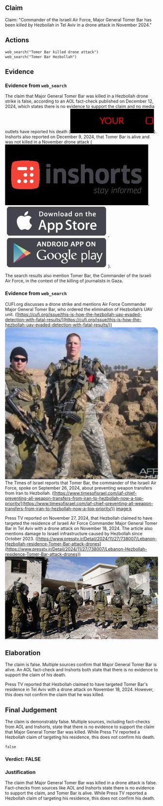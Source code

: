 ## Claim
Claim: "Commander of the Israeli Air Force, Major General Tomer Bar has been killed by Hеzbollаh in Tel Aviv in a drone attack in November 2024."

## Actions
```
web_search("Tomer Bar killed drone attack")
web_search("Tomer Bar Hezbollah")
```

## Evidence
### Evidence from `web_search`
The claim that Major General Tomer Bar was killed in a Hezbollah drone strike is false, according to an AOL fact-check published on December 12, 2024, which states there is no evidence to support the claim and no media outlets have reported his death (![image 5015](media/2025-08-23_01-28-1755912517-984513.jpg)). Inshorts also reported on December 9, 2024, that Tomer Bar is alive and was not killed in a November drone attack (![image 5047](media/2025-08-23_01-28-1755912528-120771.jpg), ![image 5048](media/2025-08-23_01-28-1755912528-303119.jpg), ![image 5049](media/2025-08-23_01-28-1755912528-466472.jpg)).

The search results also mention Tomer Bar, the Commander of the Israeli Air Force, in the context of the killing of journalists in Gaza.


### Evidence from `web_search`
CUFI.org discusses a drone strike and mentions Air Force Commander Major General Tomer Bar, who ordered the elimination of Hezbollah’s UAV unit. ([https://cufi.org/issue/this-is-how-the-hezbollah-uav-evaded-detection-with-fatal-results/](https://cufi.org/issue/this-is-how-the-hezbollah-uav-evaded-detection-with-fatal-results/)) ![image 1](media/0.jpg) The Times of Israel reports that Tomer Bar, the commander of the Israeli Air Force, spoke on September 26, 2024, about preventing weapon transfers from Iran to Hezbollah. ([https://www.timesofisrael.com/iaf-chief-preventing-all-weapon-transfers-from-iran-to-hezbollah-now-a-top-priority/](https://www.timesofisrael.com/iaf-chief-preventing-all-weapon-transfers-from-iran-to-hezbollah-now-a-top-priority/)) <image:k>

Press TV reported on November 27, 2024, that Hezbollah claimed to have targeted the residence of Israeli Air Force Commander Major General Tomer Bar in Tel Aviv with a drone attack on November 18, 2024. The article also mentions damage to Israeli infrastructure caused by Hezbollah since October 2023. ([https://www.presstv.ir/Detail/2024/11/27/738007/Lebanon-Hezbollah-residence-Tomer-Bar-attack-drones](https://www.presstv.ir/Detail/2024/11/27/738007/Lebanon-Hezbollah-residence-Tomer-Bar-attack-drones)) ![image 5057](media/2025-08-23_01-29-1755912560-181845.jpg)


## Elaboration
The claim is false. Multiple sources confirm that Major General Tomer Bar is alive. An AOL fact-check and Inshorts both state that there is no evidence to support the claim of his death.

Press TV reported that Hezbollah claimed to have targeted Tomer Bar's residence in Tel Aviv with a drone attack on November 18, 2024. However, this does not confirm the claim that he was killed.


## Final Judgement
The claim is demonstrably false. Multiple sources, including fact-checks from AOL and Inshorts, state that there is no evidence to support the claim that Major General Tomer Bar was killed. While Press TV reported a Hezbollah claim of targeting his residence, this does not confirm his death.

`false`


### Verdict: FALSE

### Justification
The claim that Major General Tomer Bar was killed in a drone attack is false. Fact-checks from sources like AOL and Inshorts state there is no evidence to support the claim, and Tomer Bar is alive. While Press TV reported a Hezbollah claim of targeting his residence, this does not confirm his death.
